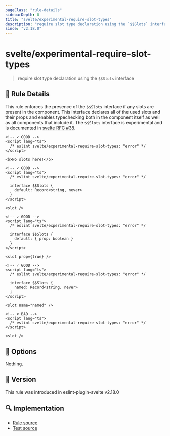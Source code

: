 ```yaml
---
pageClass: "rule-details"
sidebarDepth: 0
title: "svelte/experimental-require-slot-types"
description: "require slot type declaration using the `$$Slots` interface"
since: "v2.18.0"
---
```


# svelte/experimental-require-slot-types

> require slot type declaration using the `$$Slots` interface

## :book: Rule Details

This rule enforces the presence of the `$$Slots` interface if any slots are present in the component. This interface declares all of the used slots and their props and enables typechecking both in the component itself as well as all components that include it.
The `$$Slots` interface is experimental and is documented in [svelte RFC #38](https://github.com/dummdidumm/rfcs/blob/ts-typedefs-within-svelte-components/text/ts-typing-props-slots-events.md#typing-slots).

<ESLintCodeBlock>

<!--eslint-skip-->

```svelte
<!-- ✓ GOOD -->
<script lang="ts">
  /* eslint svelte/experimental-require-slot-types: "error" */
</script>

<b>No slots here!</b>
```

</ESLintCodeBlock>

<ESLintCodeBlock>

<!--eslint-skip-->

```svelte
<!-- ✓ GOOD -->
<script lang="ts">
  /* eslint svelte/experimental-require-slot-types: "error" */

  interface $$Slots {
    default: Record<string, never>
  }
</script>

<slot />
```

</ESLintCodeBlock>

<ESLintCodeBlock>

<!--eslint-skip-->

```svelte
<!-- ✓ GOOD -->
<script lang="ts">
  /* eslint svelte/experimental-require-slot-types: "error" */

  interface $$Slots {
    default: { prop: boolean }
  }
</script>

<slot prop={true} />
```

</ESLintCodeBlock>

<ESLintCodeBlock>

<!--eslint-skip-->

```svelte
<!-- ✓ GOOD -->
<script lang="ts">
  /* eslint svelte/experimental-require-slot-types: "error" */

  interface $$Slots {
    named: Record<string, never>
  }
</script>

<slot name="named" />
```

</ESLintCodeBlock>

<ESLintCodeBlock>

<!--eslint-skip-->

```svelte
<!-- ✗ BAD -->
<script lang="ts">
  /* eslint svelte/experimental-require-slot-types: "error" */
</script>

<slot />
```

</ESLintCodeBlock>

## :wrench: Options

Nothing.

## :rocket: Version

This rule was introduced in eslint-plugin-svelte v2.18.0

## :mag: Implementation

- [Rule source](https://github.com/sveltejs/eslint-plugin-svelte/blob/main/src/rules/experimental-require-slot-types.ts)
- [Test source](https://github.com/sveltejs/eslint-plugin-svelte/blob/main/tests/src/rules/experimental-require-slot-types.ts)
